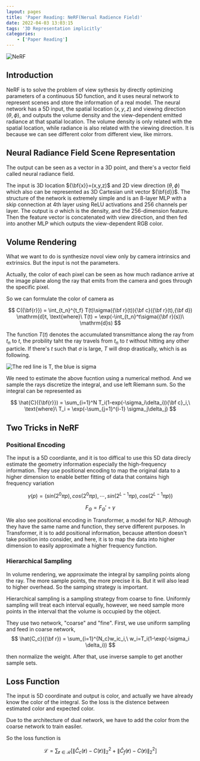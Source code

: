 ```yaml
---
layout: pages
title: 'Paper Reading: NeRF(Nerual Radience Field)'
date: 2022-04-03 13:03:15
tags: '3D Representation implicitly'
categories: 
    - ['Paper Reading']
---
```



![NeRF](https://blog-image-zxy.oss-cn-hangzhou.aliyuncs.com/2022-04-18-23-42-32_3eea9ec2.png)

## Introduction
NeRF is to solve the problem of view sythesis by directly optimizing parameters of a continuous 5D function,
and it uses neural network to represent scenes and store the information of a real model. The neural network has a 
5D input, the spatial location $(x, y, z)$ and viewing direction $(\theta, \phi)$, and outputs the volume density
and the view-dependent emitted radiance at that spatial location. The volume density is only related with the spatial
location, while radiance is also related with the viewing direction. It is because we can see different color from 
different view, like mirrors. 

<!-- more -->
## Neural Radiance Field Scene Representation

The output can be seen as a vector in a 3D point, and there's a vector field called neural radiance field.

The input is 3D location ${\bf{x}}=(x,y,z)$ and 2D view
direction $(\theta, \phi)$ which also can be represented as 3D Cartesian unit vector ${\bf{d}}$. The structure of 
the network is extremely simple and is an 8-layer MLP with a skip connection at 4th layer using ReLU activations and 256 channels per layer. The output is 
$\sigma$ which is the density, and  the 256-dimension 
feature. Then the feature vector is concatenated with 
view direction, and then fed into another MLP which 
outputs the view-dependent RGB color.

## Volume Rendering

What we want to do is synthesize novol view only by camera intrinsics and extrinsics. But the input is not
the parameters. 

Actually, the color of each pixel can be seen as how much 
radiance arrive at the image plane along the ray that emits from the camera and goes through the specific pixel.

So we can formulate the color of camera as 

$$
C({\bf{r}}) = \int_{t_n}^{t_f}  T(t)\sigma({\bf r}(t)){\bf c}({\bf r}(t),{\bf d}) \mathrm{d}t, \text{where}\ T(t) = \exp(-\int_{t_n}^t\sigma({\bf r}(s))\  \mathrm{d}s)
$$

The function $T(t)$ denotes the accumulated transmittance along the ray from $t_n$ to $t$, the probility taht the ray travels from
$t_n$ to $t$ without hitting any other particle. If there's $t$ such that $\sigma$ is large, $T$ will drop drastically, which 
is as following.

![The red line is T, the blue is sigma](https://blog-image-zxy.oss-cn-hangzhou.aliyuncs.com/T_3d1944d4.png)

We need to estimate the above fucntion using a numerical method. And we sample the rays discretize the integral, and use left Riemann sum. So the integral can be represented as 

$$
\hat{C}({\bf{r}}) = \sum_{i=1}^N T_i(1-exp(-\sigma_i\delta_i)){\bf c}_i,\ \text{where}\ T_i = \exp(-\sum_{j=1}^{i-1} \sigma_j\delta_j)
$$

## Two Tricks in NeRF

### Positional Encoding

The input is a 5D coordiante, and it is too diffical to use this 5D data direcly estimate the geometry information especially 
the high-frequency information. They use positional encoding to map the original data to a higher dimension to enable better
fitting of data that contains high frequency variation

$$
\gamma(p) = (sin(2^0\pi p), cos(2^0\pi p), \cdots, sin(2^{L-1}\pi p), cos(2^{L-1}\pi p))
$$

$$
F_{\Theta} = F_{\Theta}'\circ\gamma
$$

We also see positional encoding in Transformer, a model for NLP. Although they have the same name and function, 
they serve different purposes. In Transformer, it is to add positional information, because attention doesn't take position into consider, and here, it is to map the
data into higher dimension to easily approximate a higher frequency function.
### Hierarchical Sampling

In volume rendering, we approximate the integral by sampling points along the ray. The more sample points, the more precise it is. But it will also lead to higher overhead.
So the samping strategy is important.

Hierarchical sampling is a sampling strategy from coarse to fine. Uniformly sampling will treat each 
interval equally, however, we need sample more points in the interval that the volume is occupied by the object. 

They use two network, "coarse" and "fine". First, we use uniform sampling and feed in coarse network,
$$
\hat{C_c}({\bf r}) = \sum_{i=1}^{N_c}w_ic_i,\ w_i=T_i(1-\exp(-\sigma_i \delta_i))
$$ 

then normalize the weight. After that, use inverse sample to  get another sample sets.

## Loss Function

The input is 5D coordinate and output is color, and actually we have already know the color of the integral. So the loss is the distence between estimated color and expected color.

Due to the architecture of dual network, we have to add 
the color from the coarse network to train easiler.

So the loss function is 

$$
\mathcal{L}=\sum_{\mathbf{r} \in \mathcal{R}}\left[\left\|\hat{C}_{c}(\mathbf{r})-C(\mathbf{r})\right\|_{2}^{2}+\left\|\hat{C}_{f}(\mathbf{r})-C(\mathbf{r})\right\|_{2}^{2}\right]
$$